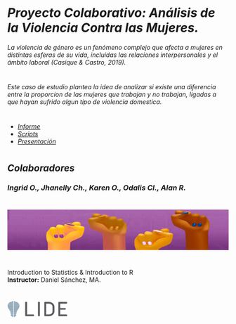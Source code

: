 #
# *Proyecto Colaborativo: Análisis de la Violencia Contra las Mujeres.* 

*La violencia de género es un fenómeno complejo que afecta a mujeres en distintas esferas de su vida, incluidas las relaciones interpersonales y el ámbito laboral (Casique & Castro, 2019).*
# 

*Este caso de estudio plantea la idea de analizar si existe una diferencia entre la proporcion de las mujeres que trabajan y no trabajan, ligadas a que hayan sufrido algun tipo de violencia domestica.*


#

- [*Informe*](Report)
- [*Scripts*](Scripts) 
- [*Presentación*](Presentation) 

#
## *Colaboradores*
### *Ingrid O., Jhanelly Ch., Karen O., Odalis Cl., Alan R.*
#

![alt text](Imagenes/image.png)
#

Introduction to Statistics & Introduction to R  
**Instructor:** Daniel Sánchez, MA. 
# 
![alt text](Imagenes/image3.png)